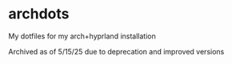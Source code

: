 # archdots
My dotfiles for my arch+hyprland installation

Archived as of 5/15/25 due to deprecation and improved versions
